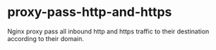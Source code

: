 # proxy-pass-http-and-https
Nginx proxy pass all inbound http and https traffic to their destination according to their domain.
